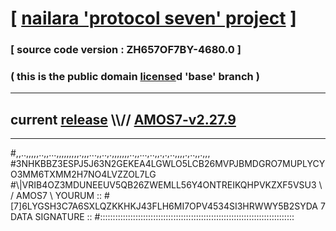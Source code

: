 
# [ [nailara 'protocol seven' project](http://nailara.network/) ]

### [ source code version : ZH657OF7BY-4680.0 ]

### ( this is the public domain [license](../license)d 'base' branch )
---
## current [release](https://github.com/nailara-technologies/protocol-7/releases) \\\\// [AMOS7-v2.27.9](https://github.com/nailara-technologies/protocol-7/releases/tag/AMOS7-v2.27.9)
---

#,,..,,,,,..,,...,,,,,,,,,.,,,...,,..,.,,,,,,,..,,...,..,,.,.,..,,,,.,..,,.,,,
#3NHKBBZ3ESPJ5J63N2GEKEA4LGWLO5LCB26MVPJBMDGRO7MUPLYCYO3MM6TXMM2H7NO4LVZZOL7LG
#\\\|VRIB4OZ3MDUNEEUV5QB26ZWEMLL56Y4ONTREIKQHPVKZXF5VSU3 \ / AMOS7 \ YOURUM ::
#\[7]6LYGSH3C7A6SXLQZKKHKJ43FLH6MI7OPV4534SI3HRWWY5B2SYDA 7  DATA SIGNATURE ::
#:::::::::::::::::::::::::::::::::::::::::::::::::::::::::::::::::::::::::::::

